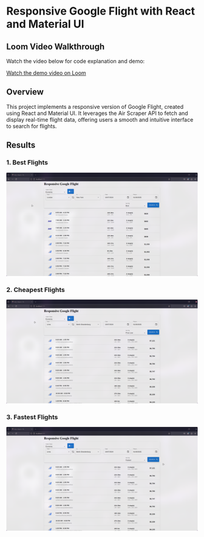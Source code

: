 # Responsive Google Flight with React and Material UI

## Loom Video Walkthrough

Watch the video below for code explanation and demo:

[Watch the demo video on Loom](https://www.loom.com/share/c8e9c40b8b944b8199ae9ee3df00bbbc)

## Overview

This project implements a responsive version of Google Flight, created using React and Material UI. It leverages the Air Scraper API to fetch and display real-time flight data, offering users a smooth and intuitive interface to search for flights.

## Results

### 1. Best Flights
![Fastest Flight](results/best.png)

### 2. Cheapest Flights
![Fastest Flight](results/price_low.png)

### 3. Fastest Flights
![Fastest Flight](results/fastest.png)
